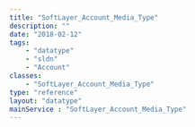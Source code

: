 ```yaml
---
title: "SoftLayer_Account_Media_Type"
description: ""
date: "2018-02-12"
tags:
    - "datatype"
    - "sldn"
    - "Account"
classes:
    - "SoftLayer_Account_Media_Type"
type: "reference"
layout: "datatype"
mainService : "SoftLayer_Account_Media_Type"
---
```

